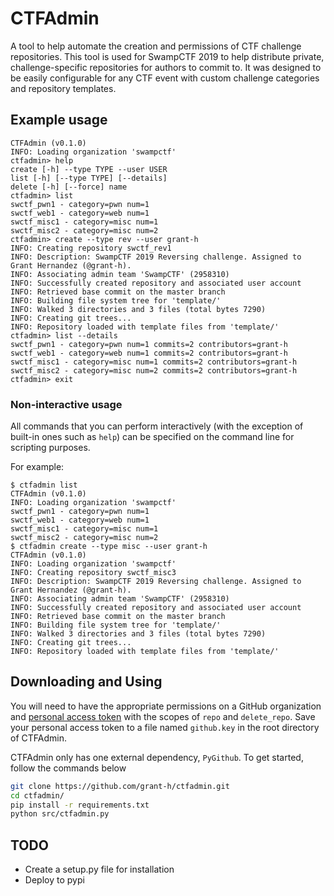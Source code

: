# CTFAdmin

A tool to help automate the creation and permissions of CTF challenge repositories.
This tool is used for SwampCTF 2019 to help distribute private, challenge-specific repositories for authors to commit to.
It was designed to be easily configurable for any CTF event with custom challenge categories and repository templates.

## Example usage

```
CTFAdmin (v0.1.0)
INFO: Loading organization 'swampctf'
ctfadmin> help
create [-h] --type TYPE --user USER
list [-h] [--type TYPE] [--details]
delete [-h] [--force] name
ctfadmin> list
swctf_pwn1 - category=pwn num=1
swctf_web1 - category=web num=1
swctf_misc1 - category=misc num=1
swctf_misc2 - category=misc num=2
ctfadmin> create --type rev --user grant-h
INFO: Creating repository swctf_rev1
INFO: Description: SwampCTF 2019 Reversing challenge. Assigned to Grant Hernandez (@grant-h).
INFO: Associating admin team 'SwampCTF' (2958310)
INFO: Successfully created repository and associated user account
INFO: Retrieved base commit on the master branch
INFO: Building file system tree for 'template/'
INFO: Walked 3 directories and 3 files (total bytes 7290)
INFO: Creating git trees...
INFO: Repository loaded with template files from 'template/'
ctfadmin> list --details
swctf_pwn1 - category=pwn num=1 commits=2 contributors=grant-h
swctf_web1 - category=web num=1 commits=2 contributors=grant-h
swctf_misc1 - category=misc num=1 commits=2 contributors=grant-h
swctf_misc2 - category=misc num=2 commits=2 contributors=grant-h
ctfadmin> exit
```

### Non-interactive usage
All commands that you can perform interactively (with the exception of built-in ones such as `help`) can be specified on the command line for scripting purposes.

For example:
```
$ ctfadmin list
CTFAdmin (v0.1.0)
INFO: Loading organization 'swampctf'
swctf_pwn1 - category=pwn num=1
swctf_web1 - category=web num=1
swctf_misc1 - category=misc num=1
swctf_misc2 - category=misc num=2
$ ctfadmin create --type misc --user grant-h
CTFAdmin (v0.1.0)
INFO: Loading organization 'swampctf'
INFO: Creating repository swctf_misc3
INFO: Description: SwampCTF 2019 Reversing challenge. Assigned to Grant Hernandez (@grant-h).
INFO: Associating admin team 'SwampCTF' (2958310)
INFO: Successfully created repository and associated user account
INFO: Retrieved base commit on the master branch
INFO: Building file system tree for 'template/'
INFO: Walked 3 directories and 3 files (total bytes 7290)
INFO: Creating git trees...
INFO: Repository loaded with template files from 'template/'
```

## Downloading and Using

You will need to have the appropriate permissions on a GitHub organization and [personal access token](https://help.github.com/articles/creating-a-personal-access-token-for-the-command-line/) with the scopes of `repo` and `delete_repo`. Save your personal access token to a file named `github.key` in the root directory of CTFAdmin.

CTFAdmin only has one external dependency, `PyGithub`. To get started, follow the commands below

```sh
git clone https://github.com/grant-h/ctfadmin.git
cd ctfadmin/
pip install -r requirements.txt
python src/ctfadmin.py
```

## TODO
* Create a setup.py file for installation
* Deploy to pypi

